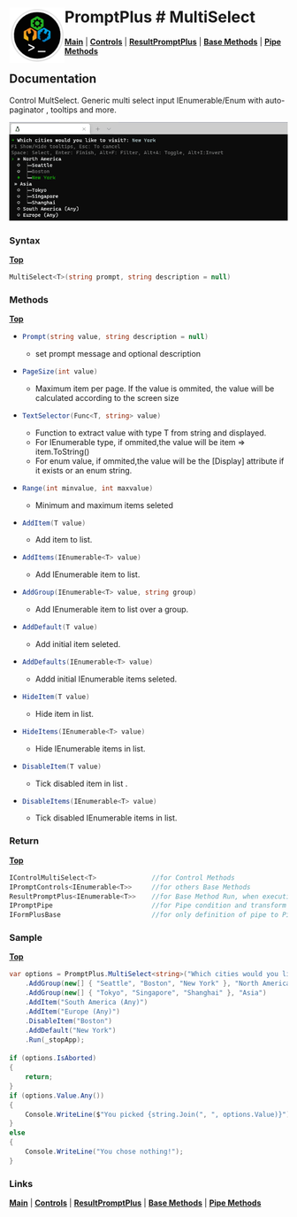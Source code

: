 # <img align="left" width="100" height="100" src="./images/icon.png"> PromptPlus # MultiSelect
[**Main**](index.md#help) | 
[**Controls**](index.md#apis) |
[**ResultPromptPlus**](resultpromptplus) |
[**Base Methods**](basemethods) |
[**Pipe Methods**](pipemethods)


## Documentation
Control MultSelect. Generic multi select input IEnumerable/Enum with auto-paginator , tooltips and more.

![](./images/MultSelect.gif)

### Syntax
[**Top**](#-promptplus--multiselect)

```csharp
MultiSelect<T>(string prompt, string description = null)
```

 ### Methods
[**Top**](#-promptplus--multiselect)

- ```csharp
  Prompt(string value, string description = null)
  ``` 
  - set prompt message and optional description
- ```csharp
  PageSize(int value)
    ```
    - Maximum item per page. If the value is ommited, the value will be calculated according to the screen size
- ```csharp
  TextSelector(Func<T, string> value)
    ```
    - Function to extract value with type T from string and displayed.
    - For IEnumerable type, if ommited,the value will be item => item.ToString()
    - For enum value, if ommited,the value will be the \[Display\] attribute if it exists or an enum string.
- ```csharp
  Range(int minvalue, int maxvalue)
    ```
    - Minimum and maximum items seleted
- ```csharp
  AddItem(T value)
    ```
    - Add item to list.
- ```csharp
  AddItems(IEnumerable<T> value)
    ```
    - Add IEnumerable item to list.
- ```csharp
  AddGroup(IEnumerable<T> value, string group)
    ```
    - Add IEnumerable item to list over a group.
- ```csharp
  AddDefault(T value)
    ```
    - Add initial item seleted.
- ```csharp
  AddDefaults(IEnumerable<T> value)
    ```
    - Addd initial IEnumerable items seleted.
- ```csharp
  HideItem(T value)
    ```
    - Hide item in list.
- ```csharp
  HideItems(IEnumerable<T> value)
    ```
    - Hide IEnumerable items in list.
- ```csharp
  DisableItem(T value)
    ```
    - Tick disabled item in list .
- ```csharp
  DisableItems(IEnumerable<T> value)
    ```
    - Tick disabled IEnumerable items in list.

### Return
[**Top**](#-promptplus--multiselect)

```csharp
IControlMultiSelect<T>              //for Control Methods
IPromptControls<IEnumerable<T>>     //for others Base Methods
ResultPromptPlus<IEnumerable<T>>    //for Base Method Run, when execution is direct 
IPromptPipe                         //for Pipe condition and transform to IFormPlusBase 
IFormPlusBase                       //for only definition of pipe to Pipeline Control
```

### Sample
[**Top**](#-promptplus--multiselect)

```csharp
var options = PromptPlus.MultiSelect<string>("Which cities would you like to visit?")
    .AddGroup(new[] { "Seattle", "Boston", "New York" }, "North America")
    .AddGroup(new[] { "Tokyo", "Singapore", "Shanghai" }, "Asia")
    .AddItem("South America (Any)")
    .AddItem("Europe (Any)")
    .DisableItem("Boston")
    .AddDefault("New York")
    .Run(_stopApp);

if (options.IsAborted)
{
    return;
}
if (options.Value.Any())
{
    Console.WriteLine($"You picked {string.Join(", ", options.Value)}");
}
else
{
    Console.WriteLine("You chose nothing!");
}
```

### Links
[**Main**](index.md#help) | 
[**Controls**](index.md#apis) |
[**ResultPromptPlus**](resultpromptplus) |
[**Base Methods**](basemethods) |
[**Pipe Methods**](pipemethods)
